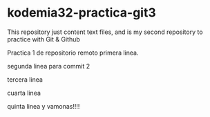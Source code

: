 # kodemia32-practica-git3
This repository just content text files, and is my second repository to practice with Git &amp; Github

Practica 1 de repositorio remoto
primera linea.

segunda linea para commit 2

tercera linea

cuarta linea

quinta linea y vamonas!!!!
